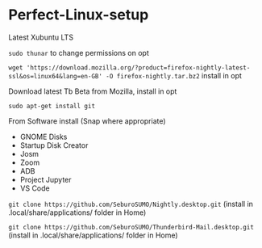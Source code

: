 # Perfect-Linux-setup

Latest Xubuntu LTS

```sudo thunar``` to change permissions on opt

```wget 'https://download.mozilla.org/?product=firefox-nightly-latest-ssl&os=linux64&lang=en-GB' -O firefox-nightly.tar.bz2``` install in opt

Download latest Tb Beta from Mozilla, install in opt

```sudo apt-get install git``` 

From Software install (Snap where appropriate)

* GNOME Disks
* Startup Disk Creator
* Josm
* Zoom
* ADB
* Project Jupyter
* VS Code

```git clone https://github.com/SeburoSUMO/Nightly.desktop.git``` (install in .local/share/applications/ folder in Home)

```git clone https://github.com/SeburoSUMO/Thunderbird-Mail.desktop.git``` (install in .local/share/applications/ folder in Home)
